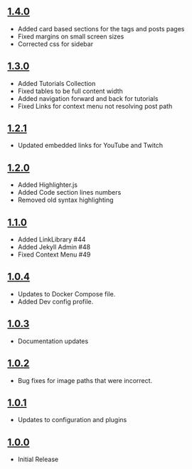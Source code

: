 ## [1.4.0](https://github.com/lumunix/domain/releases/tag/1.4.0)
- Added card based sections for the tags and posts pages
- Fixed margins on small screen sizes
- Corrected css for sidebar
## [1.3.0](https://github.com/lumunix/domain/releases/tag/1.3.0)
- Added Tutorials Collection
- Fixed tables to be full content width
- Added navigation forward and back for tutorials
- Fixed Links for context menu not resolving post path
## [1.2.1](https://github.com/lumunix/domain/releases/tag/1.2.1)
- Updated embedded links for YouTube and Twitch
## [1.2.0](https://github.com/lumunix/domain/releases/tag/1.2.0)
- Added Highlighter.js
- Added Code section lines numbers
- Removed old syntax highlighting
## [1.1.0](https://github.com/lumunix/domain/releases/tag/1.1.0)
- Added LinkLibrary #44 
- Added Jekyll Admin #48 
- Fixed Context Menu #49 
## [1.0.4](https://github.com/lumunix/domain/releases/tag/1.0.4)
- Updates to Docker Compose file.
- Added Dev config profile.
## [1.0.3](https://github.com/lumunix/domain/releases/tag/1.0.3)
- Documentation updates
## [1.0.2](https://github.com/lumunix/domain/releases/tag/1.0.2)
- Bug fixes for image paths that were incorrect.
## [1.0.1](https://github.com/lumunix/domain/releases/tag/1.0.1)
- Updates to configuration and plugins
## [1.0.0](https://github.com/lumunix/domain/releases/tag/1.0.0)
- Initial Release
